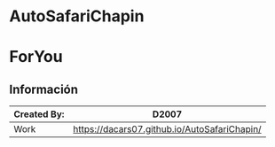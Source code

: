 # AutoSafariChapin
# ForYou
## Información

|  Created By: | D2007 |
| ------------ | ------------ |
|  Work |https://dacars07.github.io/AutoSafariChapin/|
